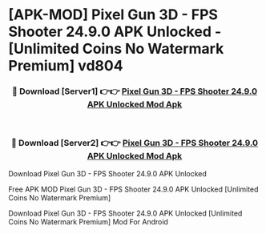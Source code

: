 # [APK-MOD] Pixel Gun 3D - FPS Shooter 24.9.0 APK Unlocked - [Unlimited Coins No Watermark Premium] vd804



<div align="center">
<h3>🔴 Download [Server1] 👉👉 <a href="https://momento.my/?title=Pixel_Gun_3D_-_FPS_Shooter_24.9.0_APK_Unlocked">Pixel Gun 3D - FPS Shooter 24.9.0 APK Unlocked Mod Apk</a></h3><br>

<h3>🔴 Download [Server2] 👉👉 <a href="https://momento.my/?title=Pixel_Gun_3D_-_FPS_Shooter_24.9.0_APK_Unlocked">Pixel Gun 3D - FPS Shooter 24.9.0 APK Unlocked Mod Apk</a></h3>
</div>



Download Pixel Gun 3D - FPS Shooter 24.9.0 APK Unlocked 

Free APK MOD Pixel Gun 3D - FPS Shooter 24.9.0 APK Unlocked [Unlimited Coins No Watermark Premium]

Download Pixel Gun 3D - FPS Shooter 24.9.0 APK Unlocked [Unlimited Coins No Watermark Premium] Mod For Android
